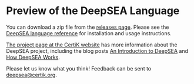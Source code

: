 # Preview of the DeepSEA Language

You can download a zip file from the [releases page](https://github.com/CertiKProject/deepsea-preview/releases). Please see the [DeepSEA language reference](https://github.com/CertiKProject/deepsea-preview/blob/master/DeepSEA%20language%20reference.pdf) for installation and usage instructions.  

[The project page at the CertiK website](https://certik.org/research/deepsea/) has more information about the DeepSEA project, including the blog posts [An Introduction to DeepSEA](https://certik.org/blog/technology/an-introduction-to-deepsea) and [How DeepSEA Works](https://certik.org/blog/technology/how-deepsea-works-with-an-example-token-contact/).

Please let us know what you think! Feedback can be sent to deepsea@certik.org. 
